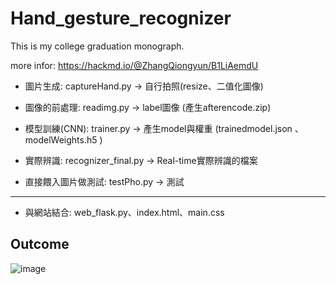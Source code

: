 # Hand_gesture_recognizer
This is my college graduation monograph.

more infor: https://hackmd.io/@ZhangQiongyun/B1LiAemdU 

* 圖片生成: captureHand.py -> 自行拍照(resize、二值化圖像)

* 圖像的前處理: readimg.py -> label圖像 (產生afterencode.zip)

* 模型訓練(CNN): trainer.py -> 產生model與權重 (trainedmodel.json 、modelWeights.h5 )

* 實際辨識: recognizer_final.py -> Real-time實際辨識的檔案
 
* 直接餵入圖片做測試: testPho.py  -> 測試

----------------
* 與網站結合: web_flask.py、index.html、main.css



## Outcome 
![image](https://github.com/Todoorno/Hand_gesture_recognizer/blob/master/outcome.png)





